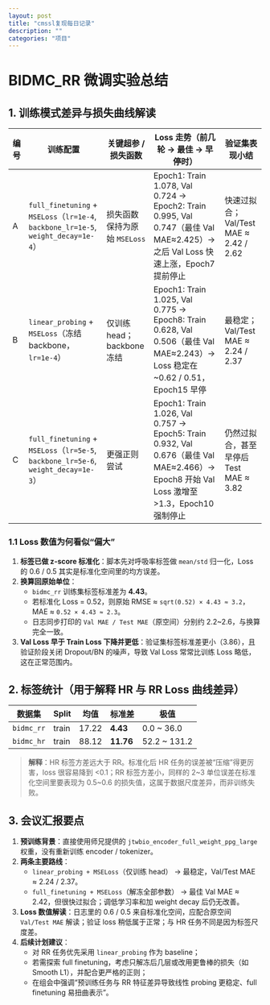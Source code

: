 ```yaml
---
layout: post
title: "cmssl复现每日记录"
description: ""
categories: "项目"
---
```

# BIDMC_RR 微调实验总结

## 1. 训练模式差异与损失曲线解读

| 编号 | 训练配置 | 关键超参 / 损失函数 | Loss 走势（前几轮 → 最佳 → 早停时） | 验证集表现小结 |
| ---- | -------- | ------------------- | ----------------------------------- | --------------- |
| A | `full_finetuning` + `MSELoss`（`lr=1e-4`, `backbone_lr=1e-5`, `weight_decay=1e-4`） | 损失函数保持为原始 `MSELoss` | Epoch1: Train 1.078, Val 0.724 → Epoch2: Train 0.995, Val 0.747（最佳 Val MAE≈2.425）→ 之后 Val Loss 快速上涨，Epoch7 提前停止 | 快速过拟合；Val/Test MAE ≈ 2.42 / 2.62 |
| B | `linear_probing` + `MSELoss`（冻结 backbone，`lr=1e-4`） | 仅训练 head；backbone 冻结 | Epoch1: Train 1.025, Val 0.775 → Epoch8: Train 0.628, Val 0.506（最佳 Val MAE≈2.243）→ Loss 稳定在 ~0.62 / 0.51，Epoch15 早停 | 最稳定；Val/Test MAE ≈ 2.24 / 2.37 |
| C | `full_finetuning` + `MSELoss`（`lr=5e-5`, `backbone_lr=5e-6`, `weight_decay=1e-3`） | 更强正则尝试 | Epoch1: Train 1.026, Val 0.757 → Epoch5: Train 0.932, Val 0.676（最佳 Val MAE≈2.466）→ Epoch8 开始 Val Loss 激增至 >1.3，Epoch10 强制停止 | 仍然过拟合，甚至早停后 Test MAE ≈ 3.82 |

### 1.1 Loss 数值为何看似“偏大”

1. **标签已做 z-score 标准化**：脚本先对呼吸率标签做 `mean/std` 归一化，Loss 的 0.6 / 0.5 其实是标准化空间里的均方误差。
2. **换算回原始单位**：
   - `bidmc_rr` 训练集标签标准差为 **4.43**。
   - 若标准化 Loss = 0.52，则原始 RMSE ≈ `sqrt(0.52) × 4.43 ≈ 3.2`，MAE ≈ `0.52 × 4.43 ≈ 2.3`。
   - 日志同步打印的 `Val MAE / Test MAE`（原空间）分别约 2.2~2.6，与换算完全一致。
3. **Val Loss 早于 Train Loss 下降并更低**：验证集标签标准差更小（3.86），且验证阶段关闭 Dropout/BN 的噪声，导致 Val Loss 常常比训练 Loss 略低，这在正常范围内。

## 2. 标签统计（用于解释 HR 与 RR Loss 曲线差异）

| 数据集 | Split | 均值 | 标准差 | 极值 |
| ------ | ----- | ---- | ------ | ---- |
| `bidmc_rr` | train | 17.22 | **4.43** | 0.0 ~ 36.0 |
| `bidmc_hr` | train | 88.12 | **11.76** | 52.2 ~ 131.2 |

> **解释**：HR 标签方差远大于 RR。标准化后 HR 任务的误差被“压缩”得更厉害，loss 很容易降到 <0.1；RR 标签方差小，同样的 2~3 单位误差在标准化空间里要表现为 0.5~0.6 的损失值，这属于数据尺度差异，而非训练失败。

## 3. 会议汇报要点

1. **预训练背景**：直接使用师兄提供的 `jtwbio_encoder_full_weight_ppg_large` 权重，没有重新训练 encoder / tokenizer。
2. **两条主要路线**：
   - `linear_probing + MSELoss`（仅训练 head） → 最稳定，Val/Test MAE ≈ 2.24 / 2.37。
   - `full_finetuning + MSELoss`（解冻全部参数） → 最佳 Val MAE ≈ 2.42，但很快过拟合；调低学习率和加 weight decay 后仍无改善。
3. **Loss 数值解读**：日志里的 0.6 / 0.5 来自标准化空间，应配合原空间 `Val/Test MAE` 解读；验证 loss 稍低属于正常；与 HR 任务不同是因为标签尺度差。
4. **后续计划建议**：
   - 对 RR 任务优先采用 `linear_probing` 作为 baseline；
   - 若需探索 full finetuning，考虑只解冻后几层或改用更鲁棒的损失（如 Smooth L1），并配合更严格的正则；
   - 在组会中强调“预训练任务与 RR 特征差异导致线性 probing 更稳定、full finetuning 易扭曲表示”。


